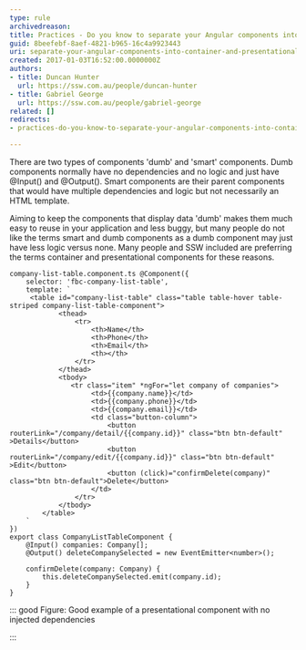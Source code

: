 ```yaml
---
type: rule
archivedreason: 
title: Practices - Do you know to separate your Angular components into container and presentational components?
guid: 8beefebf-8aef-4821-b965-16c4a9923443
uri: separate-your-angular-components-into-container-and-presentational
created: 2017-01-03T16:52:00.0000000Z
authors:
- title: Duncan Hunter
  url: https://ssw.com.au/people/duncan-hunter
- title: Gabriel George
  url: https://ssw.com.au/people/gabriel-george
related: []
redirects:
- practices-do-you-know-to-separate-your-angular-components-into-container-and-presentational-components

---
```


There are two types of components 'dumb' and 'smart' components. Dumb components normally have no dependencies and no logic and just have @Input() and @Output(). Smart components are their parent components that would have multiple dependencies and logic but not necessarily an HTML template.

<!--endintro-->

Aiming to keep the components that display data 'dumb' makes them much easy to reuse in your application and less buggy, but many people do not like the terms smart and dumb components as a dumb component may just have less logic versus none. Many people and SSW included are preferring the terms container and presentational components for these reasons.



```
company-list-table.component.ts @Component({
    selector: 'fbc-company-list-table',
    template: `
     <table id="company-list-table" class="table table-hover table-striped company-list-table-component">
            <thead>
                <tr>
                    <th>Name</th>
                    <th>Phone</th>
                    <th>Email</th>
                    <th></th>
                </tr>
            </thead>
            <tbody>
               <tr class="item" *ngFor="let company of companies">
                    <td>{{company.name}}</td>
                    <td>{{company.phone}}</td>
                    <td>{{company.email}}</td>
                    <td class="button-column">
                        <button routerLink="/company/detail/{{company.id}}" class="btn btn-default" >Details</button>
                        <button routerLink="/company/edit/{{company.id}}" class="btn btn-default" >Edit</button>
                        <button (click)="confirmDelete(company)" class="btn btn-default">Delete</button>
                    </td>
                </tr>
            </tbody>
        </table>
    `
})
export class CompanyListTableComponent {
    @Input() companies: Company[];
    @Output() deleteCompanySelected = new EventEmitter<number>();
     
    confirmDelete(company: Company) {
        this.deleteCompanySelected.emit(company.id);
    }
}
```




::: good
Figure: Good example of a presentational component with no injected dependencies

:::
